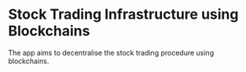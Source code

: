 # Stock Trading Infrastructure using Blockchains

The app aims to decentralise the stock trading procedure using blockchains.
